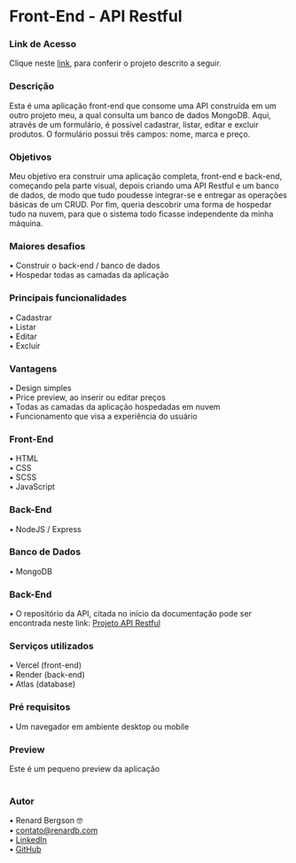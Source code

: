 # Front-End - API Restful

### Link de Acesso
Clique neste [link](https://front-api-restful.vercel.app), para conferir o projeto descrito a seguir. <br> 

### Descrição
Esta é uma aplicação front-end que consome uma API construída em um outro projeto meu, a qual consulta um banco de dados MongoDB. 
Aqui, através de um formulário, é possível cadastrar, listar, editar e excluir produtos. O formulário possui três campos: 
nome, marca e preço.

### Objetivos
Meu objetivo era construir uma aplicação completa, front-end e back-end, começando pela parte visual, depois criando uma API Restful 
e um banco de dados, de modo que tudo poudesse integrar-se e entregar as operações básicas de um CRUD. Por fim, queria descobrir uma
forma de hospedar tudo na nuvem, para que o sistema todo ficasse independente da minha máquina.

### Maiores desafios
  •	Construir o back-end / banco de dados <br>
  •	Hospedar todas as camadas da aplicação <br>

### Principais funcionalidades
  •	Cadastrar <br>
  •	Listar <br>
  •	Editar <br>
  •	Excluir

### Vantagens
  •	Design simples <br>
  •	Price preview, ao inserir ou editar preços <br>
  •	Todas as camadas da aplicação hospedadas em nuvem <br>
  •	Funcionamento que visa a experiência do usuário <br>
  
### Front-End
  •	HTML <br>
  •	CSS  <br>
  •	SCSS  <br>
  •	JavaScript

### Back-End
  •	NodeJS / Express

### Banco de Dados
  •	MongoDB

### Back-End
  •	O repositório da API, citada no início da documentação pode ser encontrada 
  neste link: [Projeto API Restful](https://github.com/renardbergson/projeto-api-restful) 

### Serviços utilizados
  •	Vercel (front-end) <br>
  •	Render (back-end) <br>
  •	Atlas (database) <br>

### Pré requisitos
  •	Um navegador em ambiente desktop ou mobile
  
### Preview
Este é um pequeno preview da aplicação <br> 
<br>



### Autor
  •	Renard Bergson 🤓 <br>
	•	contato@renardb.com <br>
	•	[LinkedIn](https://www.linkedin.com/in/renardbergson) <br>
	•	[GitHub](https://www.github.com/renardbergson)
